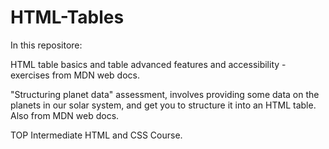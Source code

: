 # HTML-Tables
In this repositore:  

HTML table basics and table advanced features and accessibility - exercises from MDN web docs.  

"Structuring planet data" assessment, involves providing some data on the planets in our solar system, and get you to structure it into an HTML table. Also from MDN web docs.  

TOP Intermediate HTML and CSS Course.  